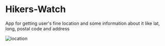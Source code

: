 # Hikers-Watch

App for getting user's fine location and some information about it like lat, long, postal code and address


![location](https://user-images.githubusercontent.com/60838458/145913427-6d80a847-80c9-4480-9a02-eb3896c8c0a3.png)
